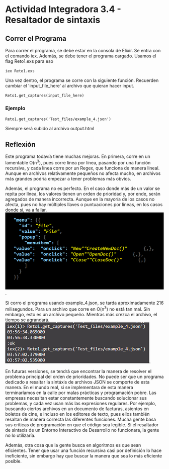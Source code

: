 # Actividad Integradora 3.4 - Resaltador de sintaxis
## Correr el Programa

Para correr el programa, se debe estar en la consola de Elixir. Se entra con el comando iex.
Además, se debe tener el programa cargado. Usamos el flag Reto1.exs para eso

```
iex Reto1.exs
```

Una vez dentro, el programa se corre con la siguiente función. Recuerden cambiar el 'input_file_here'
al archivo que quieran hacer input.

```
Reto1.get_captures(input_file_here)
```
### Ejemplo
```
Reto1.get_captures('Test_files/example_4.json')
```
Siempre será subido al archivo output.html

## Reflexión
Este programa todavía tiene muchas mejoras. En primera, corre en un lamentable O(n<sup>3</sup>), pues corre línea por línea,
pasando por una función recursiva, y cada línea corre por un Regex, que funciona de manera lineal. Aunque en archivos relativamente
pequeños no afecta mucho, en archivos más grandes podría empezar a tener problemas más obvios.

Además, el programa no es perfecto. En el caso donde más de un valor se repita por línea, los valores tienen un orden de prioridad
y, por ende, serán agregados de manera incorrecta. Aunque en la mayoría de los casos no afecta, pues no hay múltiples llaves o 
puntuaciones por líneas, en los casos donde sí, va a fallar.
![Photo showing the error previously mentioned. Example shown is example_2.json](Errors_In_Program.png "Errores en example_2.json").


Si corro el programa usando example_4.json, se tarda aproximadamente 216 milisegundos. Para un archivo que corre en O(n<sup>3</sup>) no está
tan mal. Sin embargo, esto es un archivo pequeño. Mientras más crezca el archivo, el tiempo se agrandará.
![Picture showing two instances of example_4.json being run, with times averaging 216 miliseconds](test_file_time.png "example_4.json runtime").

En futuras versiones, se tendrá que encontrar la manera de resolver el problema principal del orden de prioridades. No puede ser que un programa
dedicado a resaltar la sintáxis de archivos JSON se comporte de esta manera. En el mundo real, si se implementara de esta manera terminaríamos en
la calle por malas prácticas y programación pobre. Las empresas necesitan estar constantemente buscando solucionar sus problemas, y cada vez usan
más las expresiones regulares. Por ejemplo, buscando ciertos archivos en un documento de facturas, asientos en boletos de cine, e incluso en los
editores de texto, pues ellos también resaltan de manera correcta las diferentes funciones. Mucha gente basa sus críticas de programación en que el
código sea legible. Si el resaltador de sintaxis de un Entorno Interactivo de Desarrollo no funcionara, la gente no lo utilizaría. 

Además, otra cosa que la gente busca en algoritmos es que sean eficientes. Tener que usar una función recursiva casi por definición lo hace ineficiente,
sin embargo hay que buscar la manera que sea lo más eficiente posible. 